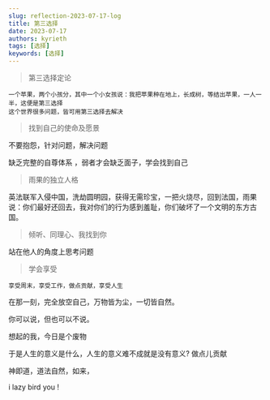 ```yaml
---
slug: reflection-2023-07-17-log
title: 第三选择
date: 2023-07-17
authors: kyrieth
tags: [选择]
keywords: [选择]
---
```


> 第三选择定论

```
一个苹果，两个小孩分，其中一个小女孩说：我把苹果种在地上，长成树，等结出苹果，一人一半，这便是第三选择
这个世界很多问题，皆可用第三选择去解决

```

> 找到自己的使命及愿景

不要抱怨，针对问题，解决问题

缺乏完整的自尊体系 ，弱者才会缺乏面子，学会找到自己


> 雨果的独立人格

英法联军入侵中国，洗劫圆明园，获得无需珍宝，一把火烧尽，回到法国，雨果说：你们最好还回去，我对你们的行为感到羞耻，你们破坏了一个文明的东方古国。



> 倾听、同理心、我找到你

站在他人的角度上思考问题


> 学会享受

```
享受周末，享受工作，做点贡献，享受人生

```

在那一刻，完全放空自己，万物皆为尘，一切皆自然。

你可以说，但也可以不说。

想起的我，今日是个废物

于是人生的意义是什么，人生的意义难不成就是没有意义? 做点儿贡献

神即道，道法自然，如来，

i lazy bird you !




